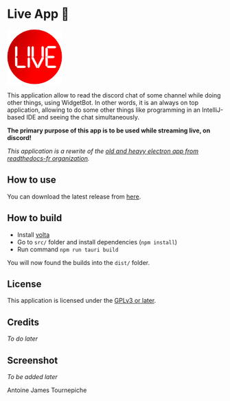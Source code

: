 # Live App 🔴

![](extras/logo/logo-128x.png)

This application allow to read the discord chat of some channel while doing other things, using WidgetBot.
In other words, it is an always on top application, allowing to do some other things like programming in an IntelliJ-based IDE and seeing the chat simultaneously.

**The primary purpose of this app is to be used while streaming live, on discord!**

_This application is a rewrite of the [old and heavy electron app from readthedocs-fr organization](https://github.com/readthedocs-fr/liveapp)._

## How to use

You can download the latest release from [here](https://github.com/AntoineJT/liveapp/releases).

## How to build

- Install [volta](https://volta.sh/)
- Go to `src/` folder and install dependencies (`npm install`)
- Run command `npm run tauri build`

You will now found the builds into the `dist/` folder.

## License

This application is licensed under the [GPLv3 or later](LICENSE).

## Credits

_To do later_

## Screenshot

_To be added later_

Antoine James Tournepiche
